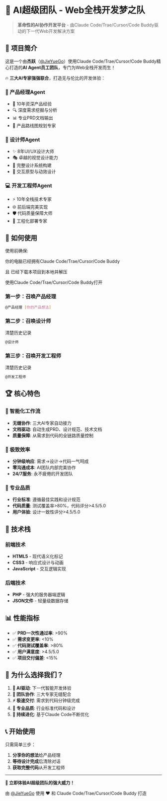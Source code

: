 # 🚀 AI超级团队 - Web全栈开发梦之队

> **革命性的AI协作开发平台** - 由Claude Code/Trae/Cursor/Code Buddy驱动的下一代Web开发解决方案

## 🌟 项目简介

这是一个由**杰跃**（[@JieYueGo](https://github.com/JieYueGo)）使用Claude Code/Trae/Cursor/Code Buddy精心打造的**AI Agent员工团队**，专门为Web全栈开发而生！

🔥 **三大AI专家强强联合**，打造无与伦比的开发体验：

### 👑 产品经理Agent
- 🎯 10年资深产品经验
- 🔍 深度需求挖掘与分析  
- 📊 专业PRD文档输出
- 🚀 产品路线图规划专家

### 🎨 设计师Agent  
- ✨ 8年UI/UX设计大师
- 🎭 卓越的视觉设计能力
- 📐 完整设计系统构建
- 💫 交互原型与动效设计

### 💻 开发工程师Agent
- ⚡ 10年全栈技术专家  
- 🌐 前后端完美实现
- 🛡️ 代码质量保障大师
- 🚀 工程化部署专家

## 🎯 如何使用

使用前确保:

你的电脑已经拥有Claude Code/Trae/Cursor/Code Buddy

且 已经下载本项目到本地并解压

使用Claude Code/Trae/Cursor/Code Buddy打开


### 第一步：召唤产品经理
```bash
@产品经理 [你的产品想法]
```

### 第二步：召唤设计师
清楚历史记录
```bash
@设计师
```

### 第三步：召唤开发工程师
清楚历史记录
```bash
@开发工程师
```

## 🏆 核心特色

### 🤖 智能化工作流
- **无缝协作**: 三大AI专家自动接力
- **文档驱动**: 自动生成PRD、设计规范、技术文档
- **质量保障**: 从需求到代码的全链路质量控制

### 🚀 极致效率
- **分钟级响应**: 需求→设计→代码一气呵成
- **零沟通成本**: AI团队内部完美协作
- **24/7服务**: 永不疲倦的开发团队

### 💎 专业品质  
- **行业标准**: 遵循最佳实践和设计规范
- **代码质量**: 测试覆盖率>80%，代码评分>4.5/5.0
- **用户体验**: 设计一致性评分>4.5/5.0

## 🎪 技术栈

### 前端技术
- **HTML5** - 现代语义化标记
- **CSS3** - 响应式设计与动画  
- **JavaScript** - 交互逻辑实现

### 后端技术
- **PHP** - 强大的服务器端逻辑
- **JSON文件** - 轻量级数据存储

## 📊 性能指标

- ✅ **PRD一次性通过率**: >90%
- ✅ **需求变更率**: <10%  
- ✅ **代码测试覆盖率**: >80%
- ✅ **用户满意度**: >4.5/5.0
- ✅ **项目交付偏差**: <15%

## 🌟 为什么选择我们？

1. **🤖 AI驱动**: 下一代智能开发体验
2. **👥 团队协作**: 三大专家无缝配合  
3. **⚡ 极速交付**: 需求到代码分钟级完成
4. **💎 专业品质**: 行业标准代码和设计
5. **🚀 持续进化**: 基于Claude Code不断优化

## 📞 开始使用

只需简单三步：

1. **分享你的想法**给产品经理
2. **等待设计完成**后清除对话  
3. **获取完整代码**从开发工程师

---

**🎯 立即体验AI超级团队的强大威力！**

由 [@JieYueGo](https://github.com/JieYueGo) 使用 ❤️ 和 Claude Code/Trae/Cursor/Code Buddy 打造
